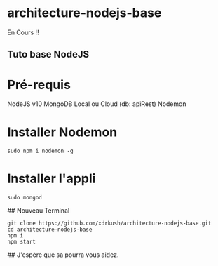 # architecture-nodejs-base

En Cours !!

## Tuto base NodeJS

# Pré-requis

NodeJS v10
MongoDB Local ou Cloud (db: apiRest) Nodemon

# Installer Nodemon
```
sudo npm i nodemon -g
```

# Installer l'appli

```
sudo mongod
```

## Nouveau Terminal

```
git clone https://github.com/xdrkush/architecture-nodejs-base.git
cd architecture-nodejs-base
npm i
npm start
```

## J'espère que sa pourra vous aidez.
